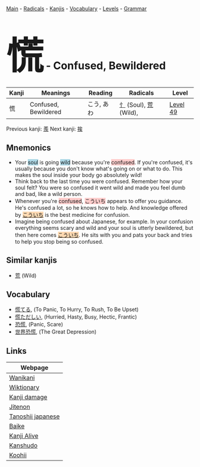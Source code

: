 <style> bigfont {font-size: 100px}</style>
[Main](../README.md) -
[Radicals](../radicals.md) -
[Kanjis](../kanjis.md) -
[Vocabulary](../vocabulary.md) -
[Levels](../levels.md) -
[Grammar](../grammar.md)
# <bigfont> 慌</bigfont> - Confused, Bewildered 

| Kanji | Meanings | Reading | Radicals | Level |
| --- | --- | --- | --- | --- |
| 慌 | Confused, Bewildered | こう, あわ | [忄](../radicals/忄.md) (Soul), [荒](../radicals/荒.md) (Wild),  | [Level 49](../levels/wk_level49.md) |

Previous kanji: [羨](羨.md) Next kanji: [挨](挨.md) 

## Mnemonics
 * Your <span style="background-color:#ADD8E6"> soul</span> is going <span style="background-color:#ADD8E6"> wild</span> because you're <span style="background-color:#ffcccb"> confused</span>. If you're confused, it's usually because you don't know what's going on or what to do. This makes the soul inside your body go absolutely wild!
* Think back to the last time you were confused. Remember how your soul felt? You were so confused it went wild and made you feel dumb and bad, like a wild person.
* Whenever you're <span style="background-color:#ffcccb"> confused</span>, <span style="background-color:#ffcccb"> こういち</span> appears to offer you guidance. He's confused a lot, so he knows how to help. And knowledge offered by <span style="background-color:#fed8b1"> [こういち](https://jisho.org/search/こういち)</span> is the best medicine for confusion.
* Imagine being confused about Japanese, for example. In your confusion everything seems scary and wild and your soul is utterly bewildered, but then here comes <span style="background-color:#fed8b1"> [こういち](https://jisho.org/search/こういち)</span>. He sits with you and pats your back and tries to help you stop being so confused.


## Similar kanjis
 * [荒](荒.md) (Wild)


## Vocabulary
 * [慌てる](../vocabulary/慌.md), (To Panic, To Hurry, To Rush, To Be Upset)
* [慌ただしい](../vocabulary/慌.md), (Hurried, Hasty, Busy, Hectic, Frantic)
* [恐慌](../vocabulary/慌.md), (Panic, Scare)
* [世界恐慌](../vocabulary/慌.md), (The Great Depression)



## Links 

| Webpage |
| --- |
| [Wanikani          ](https://www.wanikani.com/kanji/慌) |
| [Wiktionary        ](https://en.wiktionary.org/wiki/慌) |
| [Kanji damage      ](http://www.kanjidamage.com/kanji/search?utf8=✓&q=慌) |
| [Jitenon           ](https://jitenon.com/kanji/慌) |
| [Tanoshii japanese ](https://www.tanoshiijapanese.com/dictionary/kanji.cfm?k=慌) |
| [Baike             ](https://baike.baidu.com/item/慌) |
| [Kanji Alive       ](https://app.kanjialive.com/慌) |
| [Kanshudo          ](https://www.kanshudo.com/searchmn?q=慌) |
| [Koohii            ](https://kanji.koohii.com/study/kanji/慌) |
